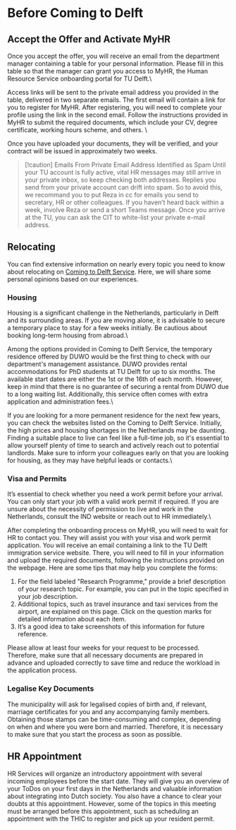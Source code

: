 # Before Coming to Delft
## Accept the Offer and Activate MyHR
Once you accept the offer, you will receive an email from the department manager containing a table for your personal information. 
Please fill in this table so that the manager can grant you access to MyHR, the Human Resource Service onboarding portal for TU Delft.\\

Access links will be sent to the private email address you provided in the table, delivered in two separate emails. 
The first email will contain a link for you to register for MyHR. 
After registering, you will need to complete your profile using the link in the second email. 
Follow the instructions provided in MyHR to submit the required documents, which include your CV, degree certificate, working hours scheme, and others. \\

Once you have uploaded your documents, they will be verified, and your contract will be issued in approximately two weeks.

> [!caution] Emails From Private Email Address Identified as Spam
> Until your TU account is fully active, vital HR messages may still arrive in your private inbox, so keep checking both addresses. Replies you send from your private account can drift into spam. So to avoid this, we recommand you to put Reza in cc for emails you send to secretary, HR or other colleagues. If you haven’t heard back within a week, involve Reza or send a short Teams message. Once you arrive at the TU, you can ask the CIT to white-list your private e-mail address.

## Relocating
You can find extensive information on nearly every topic you need to know about relocating on [Coming to Delft Service](https://www.tudelft.nl/over-tu-delft/werken-bij-tu-delft/nederland-tu-delft/support-for-international-employees). 
Here, we will share some personal opinions based on our experiences.

### Housing
Housing is a significant challenge in the Netherlands, particularly in Delft and its surrounding areas. 
If you are moving alone, it is advisable to secure a temporary place to stay for a few weeks initially. 
Be cautious about booking long-term housing from abroad.\\

Among the options provided in Coming to Delft Service, the temporary residence offered by DUWO would be the first thing to check with our department's management assistance.
DUWO provides rental accommodations for PhD students at TU Delft for up to six months. 
The available start dates are either the 1st or the 16th of each month. 
However, keep in mind that there is no guarantee of securing a rental from DUWO due to a long waiting list. 
Additionally, this service often comes with extra application and administration fees.\\

If you are looking for a more permanent residence for the next few years, you can check the websites listed on the Coming to Delft Service.
Initially, the high prices and housing shortages in the Netherlands may be daunting. 
Finding a suitable place to live can feel like a full-time job, so it's essential to allow yourself plenty of time to search and actively reach out to potential landlords. 
Make sure to inform your colleagues early on that you are looking for housing, as they may have helpful leads or contacts.\\

### Visa and Permits
It’s essential to check whether you need a work permit before your arrival. 
You can only start your job with a valid work permit if required. 
If you are unsure about the necessity of permission to live and work in the Netherlands, consult the IND website or reach out to HR immediately.\\

After completing the onboarding process on MyHR, you will need to wait for HR to contact you. 
They will assist you with your visa and work permit application. 
You will receive an email containing a link to the TU Delft immigration service website. 
There, you will need to fill in your information and upload the required documents, following the instructions provided on the webpage. 
Here are some tips that may help you complete the forms:

1. For the field labeled "Research Programme," provide a brief description of your research topic. For example, you can put in the topic specified in your job description.
2. Additional topics, such as travel insurance and taxi services from the airport, are explained on this page. Click on the question marks for detailed information about each item. 
3. It’s a good idea to take screenshots of this information for future reference.

Please allow at least four weeks for your request to be processed. 
Therefore, make sure that all necessary documents are prepared in advance and uploaded correctly to save time and reduce the workload in the application process.


### Legalise Key Documents
The municipality will ask for legalised copies of birth and, if relevant, marriage certificates for you and any accompanying family members. 
Obtaining those stamps can be time-consuming and complex, depending on when and where you were born and married. 
Therefore, it is necessary to make sure that you start the process as soon as possible.


## HR Appointment
HR Services will organize an introductory appointment with several incoming employees before the start date.
They will give you an overview of your ToDos on your first days in the Netherlands and valuable information about integrating into Dutch society.
You also have a chance to clear your doubts at this appointment.
However, some of the topics in this meeting must be arranged before this appointment, such as scheduling an appointment with the THIC to register and pick up your resident permit. 